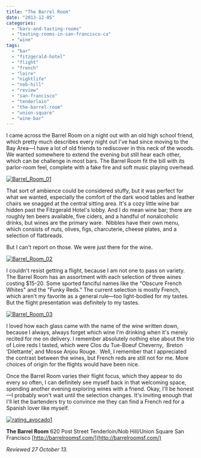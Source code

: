 ```yaml
---
title: "The Barrel Room"
date: "2013-12-05"
categories: 
  - "bars-and-tasting-rooms"
  - "tasting-rooms-in-san-francisco-ca"
  - "wine"
tags: 
  - "bar"
  - "fitzgerald-hotel"
  - "flight"
  - "french"
  - "loire"
  - "nightlife"
  - "nob-hill"
  - "review"
  - "san-francisco"
  - "tenderloin"
  - "the-barrel-room"
  - "union-square"
  - "wine-bar"
---
```


I came across the Barrel Room on a night out with an old high school friend, which pretty much describes every night out I've had since moving to the Bay Area—I have a lot of old friends to rediscover in this neck of the woods. We wanted somewhere to extend the evening but still hear each other, which can be challenge in most bars. The Barrel Room fit the bill with its parlor-room feel, complete with a fake fire and soft music playing overhead.

[![Barrel_Room_01](http://s3.amazonaws.com/thegourmez-wpmedia/2013/12/Barrel_Room_01.jpg)](http://www.thegourmez.com/2013/12/the-barrel-room/barrel_room_01/)

That sort of ambience could be considered stuffy, but it was perfect for what we wanted, especially the comfort of the dark wood tables and leather chairs we snagged at the central sitting area. It's a cozy little wine bar hidden past the Fitzgerald Hotel's lobby. And I do mean wine bar; there are roughly ten beers available, five ciders, and a handful of nonalcoholic drinks, but wines are the primary ware.  Nibbles have their own menu, which consists of nuts, olives, figs, charcuterie, cheese plates, and a selection of flatbreads.

But I can't report on those. We were just there for the wine.

[![Barrel_Room_02](http://s3.amazonaws.com/thegourmez-wpmedia/2013/12/Barrel_Room_02.jpg)](http://www.thegourmez.com/2013/12/the-barrel-room/barrel_room_02/)

I couldn't resist getting a flight, because I am not one to pass on variety. The Barrel Room has an assortment with each selection of three wines costing $15-20. Some sported fanciful names like the "Obscure French Whites" and the "Funky Reds." The current selection is mostly French, which aren't my favorite as a general rule—too light-bodied for my tastes. But the flight presentation was definitely to my tastes.

[![Barrel_Room_03](http://s3.amazonaws.com/thegourmez-wpmedia/2013/12/Barrel_Room_03.jpg)](http://www.thegourmez.com/2013/12/the-barrel-room/barrel_room_03/)

I loved how each glass came with the name of the wine written down, because I always, always forget which wine I'm drinking when it's merely recited for me on delivery. I remember absolutely nothing else about the trio of Loire reds I tasted, which were Clos du Tue-Boeuf Cheverny,  Breton ‘Dilettante’, and Mosse Anjou Rouge.  Well, I remember that I appreciated the contrast between the wines, but French reds are still not for me. More choices of origin for the flights would have been nice.

Once the Barrel Room varies their flight focus, which they appear to do every so often, I can definitely see myself back in that welcoming space, spending another evening exploring wines with a friend. Okay, I'll be honest—I probably won't wait until the selection changes. It's inviting enough that I'll let the bartenders try to convince me they can find a French red for a Spanish lover like myself.

[![rating_avocado1](http://s3.amazonaws.com/thegourmez-wpmedia/2009/02/rating_avocado1.gif)](http://www.thegourmez.com/2009/02/restaurant-review-nanas-durham/rating_avocado1/)

**The Barrel Room** 620 Post Street Tenderloin/Nob Hill/Union Square San Francisco [http://barrelroomsf.com/](http://barrelroomsf.com/)

_Reviewed 27 October 13._
